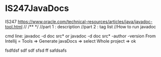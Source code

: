 # IS247JavaDocs
IS247
https://www.oracle.com/technical-resources/articles/java/javadoc-tool.html // /** */ //part 1 : description //part 2 : tag list //How to run javadoc

cmd line: javadoc -d doc src* or javadoc -d doc src* -author -version
From Intellij = Tools => Generate javaDocs => select Whole project => ok

fsdfdsf
sdf
sdf
sfsd
ff
safdsafs
